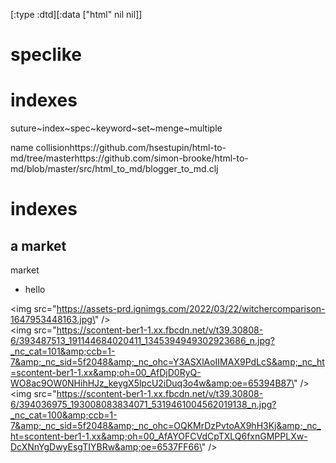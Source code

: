 [:type :dtd][:data [\"html\" nil nil]]<div><h1>speclike</h1><div><h1>indexes</h1><ul></ul><p>suture~index~spec~keyword~set~menge~multiple</p><p>name collisionhttps://github.com/hsestupin/html-to-md/tree/masterhttps://github.com/simon-brooke/html-to-md/blob/master/src/html_to_md/blogger_to_md.clj</p></div><div><h1>indexes</h1><div><h2>a market</h2><ul></ul>market<ul><li>hello</li></ul><img src=\"https://assets-prd.ignimgs.com/2022/03/22/witchercomparison-1647953448163.jpg\" /></div><img src=\"https://scontent-ber1-1.xx.fbcdn.net/v/t39.30808-6/393487513_191144684020411_1345394949302923686_n.jpg?_nc_cat=101&amp;ccb=1-7&amp;_nc_sid=5f2048&amp;_nc_ohc=Y3ASXlAoIIMAX9PdLcS&amp;_nc_ht=scontent-ber1-1.xx&amp;oh=00_AfDjD0RyQ-WO8ac9OW0NHihHJz_keygX5lpcU2iDuq3o4w&amp;oe=65394B87\" /><img src=\"https://scontent-ber1-1.xx.fbcdn.net/v/t39.30808-6/394036975_193008083834071_5319461004562019138_n.jpg?_nc_cat=100&amp;ccb=1-7&amp;_nc_sid=5f2048&amp;_nc_ohc=OQKMrDzPvtoAX9hH3Kj&amp;_nc_ht=scontent-ber1-1.xx&amp;oh=00_AfAYOFCVdCpTXLQ6fxnGMPPLXw-DcXNnYgDwyEsgTIYBRw&amp;oe=6537FF66\" /></div></div>
